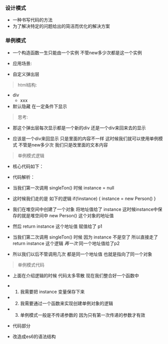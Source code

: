 ### 设计模式
- 一种书写代码的方法
- 为了解决特定的问题给出的简洁而优化的解决方案

### 单例模式
- 一个构造函数一生只能由一个实例 不管new多少次都是这一个实例

- 应用场景:
- 自定义弹出层
<!-- 
  我们alert的弹出层很丑 不适合我们高大上的页面 这时候我们就自己写一个弹出层
 -->

> html结构:
- div
    - xxx
- 默认隐藏 在一定条件下显示

> 思考:
- 那这个弹出层每次显示都是一个新的div 还是一个div来回来去的显示

- 应该是一个div来回显示 只是里面的内容不一样 这时候我们就可以使用单例模式 不管是new多少次 我们只是改里面的文本内容


> 单例模式逻辑
- 核心代码如下：
<!-- 
  function Person() {
    this.name = "sam"
  }

  // 定义全局的变量 用于创建共通实例对象
  let instance = null
  
  function singleTon() {

    if(!instance) {
      instance = new Person()
    }

    return instance
  }


  // 创建实例对象
  let p1 = singleTon()
  let p2 = singleTon()

  console.log(p1 == p2);      // true
 -->

- 代码解析：
- 当我们第一次调用 singleTon() 时候 instance = null
- 这时候我们走的是 如下的逻辑
    if(!instance) {
      instance = new Person()
    }
  
- 我们在堆空间中创建了一个对象 将地址值给了 instance 这时候instance中保存的就是堆空间中 new Person() 这个对象的地址值

- 然后 return instance 这个地址值 赋值给了 p1

- 当我们第二次调用 singleTon() 时候 因为 instance 不是空了 所以直接走了 return instance 这个逻辑 *再一次* 同一个地址值给了p2

- 所以我们以后不管调用几次 都是同一个地址值 也就是指向了同一个对象


> 单例模式代码
- 上面在介绍逻辑的时候 代码太多零散 现在我们整合好一个函数中
- 1. 我需要把 instance 变量保存下来
- 2. 我需要通过一个函数来实现创建单例对象的逻辑

- 3. 单例模式一般是不传递参数的 因为只有第一次传递的参数才有效

- 代码部分
<!-- 
  // singleTon 让它得到的是 return的function
  const singleTon = (function() {

    // 我们将构造函数 和 原型型添加的方法逻辑 都利用闭包保存在函数内部
    function Person(name, age) {
      this.name = name
      this.age = age
    }

    Person.prototype.sayHi = function() {
      console.log(this.name)
    }

    let instance = null


    return function(...args) {
      if(!instance) instance = new Person(...args)
      return instance
    }
  })()

  // 单词模式一般不传递参数
  const p1 = singleTon("sam", 18)
 -->

- 改造成es6的语法结构
<!-- 
  class Person {
    static name = "sam"
    static age = 18

    static instance = null

    static createInstance() {
      if(!Person.instance) {
        Person.instance = new Person()
      }

      return Person.instance
    }
  }


  let p1 = Person.createInstance()
  p1.name = "sam"
  console.log(p1.name);

  let p2 = Person.createInstance()
  console.log(p2.name)

  console.log(p1 == p2)
 -->